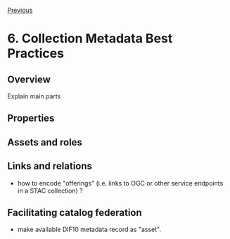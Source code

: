 [Previous](5-granule-metadata.md) 
# 6. Collection Metadata Best Practices

[//]: # (this is a comment)

## Overview
Explain main parts

## Properties

## Assets and roles

## Links and relations

- how to encode "offerings" (i.e. links to OGC or other service endpoints in a STAC collection) ?

## Facilitating catalog federation

- make available DIF10 metadata record as "asset".
